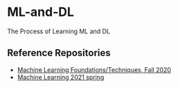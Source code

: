 # ML-and-DL
The Process of Learning ML and DL


## Reference Repositories

* [Machine Learning Foundations/Techniques, Fall 2020](https://www.csie.ntu.edu.tw/~htlin/course/ml20fall/)
* [Machine Learning 2021 spring](https://speech.ee.ntu.edu.tw/~hylee/ml/2021-spring.html) 
